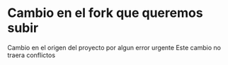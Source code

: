 # Cambio en el fork que queremos subir
Cambio en el origen del proyecto por algun error urgente
Este cambio no traera conflictos
